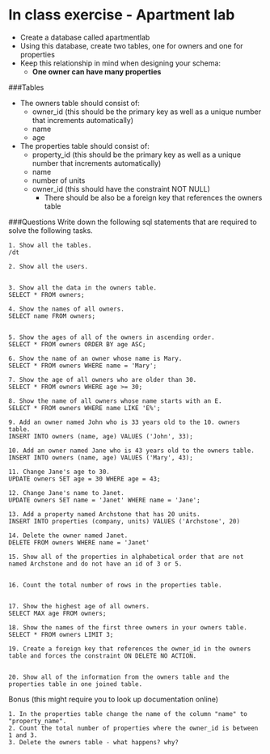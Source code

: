 # In class exercise - Apartment lab

- Create a database called apartmentlab 
- Using this database, create two tables, one for owners and one for properties
- Keep this relationship in mind when designing your schema:
	+ **One owner can have many properties**

###Tables

- The owners table should consist of: 
	+ owner_id (this should be the primary key as well as a unique number that increments automatically)
	+ name
	+ age
- The properties table should consist of:
	+ property_id (this should be the primary key as well as a unique number that increments automatically)
	+ name
	+ number of units
	+ owner_id (this should have the constraint NOT NULL)
		+ There should be also be a foreign key that references the owners table

###Questions
Write down the following sql statements that are required to solve the following tasks.

```    
1. Show all the tables. 
/dt

2. Show all the users. 


3. Show all the data in the owners table.
SELECT * FROM owners;

4. Show the names of all owners. 
SELECT name FROM owners;


5. Show the ages of all of the owners in ascending order. 
SELECT * FROM owners ORDER BY age ASC;

6. Show the name of an owner whose name is Mary. 
SELECT * FROM owners WHERE name = 'Mary';

7. Show the age of all owners who are older than 30. 
SELECT * FROM owners WHERE age >= 30;

8. Show the name of all owners whose name starts with an E. 
SELECT * FROM owners WHERE name LIKE 'E%';

9. Add an owner named John who is 33 years old to the 10. owners table.
INSERT INTO owners (name, age) VALUES ('John', 33);

10. Add an owner named Jane who is 43 years old to the owners table. 
INSERT INTO owners (name, age) VALUES ('Mary', 43);

11. Change Jane's age to 30. 
UPDATE owners SET age = 30 WHERE age = 43;

12. Change Jane's name to Janet. 
UPDATE owners SET name = 'Janet' WHERE name = 'Jane';

13. Add a property named Archstone that has 20 units. 
INSERT INTO properties (company, units) VALUES ('Archstone', 20)

14. Delete the owner named Janet. 
DELETE FROM owners WHERE name = 'Janet'

15. Show all of the properties in alphabetical order that are not named Archstone and do not have an id of 3 or 5. 


16. Count the total number of rows in the properties table.


17. Show the highest age of all owners.
SELECT MAX age FROM owners;

18. Show the names of the first three owners in your owners table.
SELECT * FROM owners LIMIT 3;

19. Create a foreign key that references the owner_id in the owners table and forces the constraint ON DELETE NO ACTION. 


20. Show all of the information from the owners table and the properties table in one joined table.  
```
Bonus (this might require you to look up documentation online)

```
1. In the properties table change the name of the column "name" to "property_name". 
2. Count the total number of properties where the owner_id is between 1 and 3.
3. Delete the owners table - what happens? why?
```
